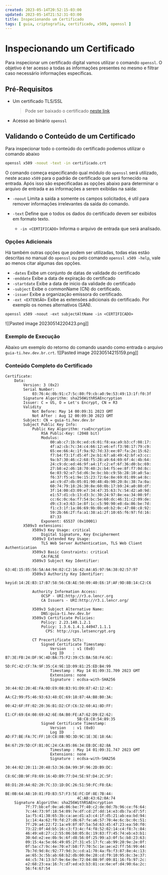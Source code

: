 ```yaml
---
created: 2023-05-14T20:52:15-03:00
updated: 2023-05-14T21:52:31-03:00
title: Inspecionando um Certificado
tags: [ guia, criptografia, certificado, x509, openssl ]
---
```

# Inspecionando um Certificado 

Para inspecionar um certificado digital vamos utilizar o comando `openssl`.
O objetivo é ter acesso a todas as informações presentes no mesmo e filtrar caso necessário informações específicas.

## Pré-Requisitos
- Um certificado TLS/SSL
  > Pode ser baixado o certificado [neste link](https://raw.githubusercontent.com/guia-ti/guia-ti.github.io/main/docs/Arquivos/guia-ti.hev.dev.br.crt)
- Acesso ao binário `openssl`

## Validando o Conteúdo de um Certificado

Para inspecionar todo o conteúdo do certificado podemos utilizar o comando abaixo
```bash 
openssl x509 -noout -text -in certificado.crt
```

O comando começa especificando qual módulo do `openssl` será utilizado, neste acaso `x509` para o padrão de certificado que será fornecido na entrada. Após isso são especificadas as opções abaixo para determinar o arquivo de entrada e as informações a serem exibidas na saída:

- `-noout` 
  Limita a saída a somente os campos solicitados, é util para remover informações irrelevantes da saída do comando.

- `-text`
  Define que o todos os dados do certificado devem ser exibidos em formato texto. 
  
  - `-in <CERTIFICADO>`
  Informa o arquivo de entrada que será analisado.

### Opções Adicionais 
Há também outras opções que podem ser utilizadas, todas elas estão descritas no manual do `openssl` ou pelo comando `openssl x509 -help`, vale ao menos citar algumas das opções. 

- `-dates` 
  Exibe um conjunto de datas de validade do certificado
- `-enddate`
  Exibe a data de expiração do certificado
- `-startdate`
  Exibe a data de inicio da validade do certificado 
- `-subject`
  Exibe o commonName (CN) do certificado.
- `-issuer`
  Exibe a organização emissora do certificado.
- `-ext <EXTENSÃO>` 
  Exibe as extensões adicionais do certificado. Por exemplo os nomes alternativos (SAN).
```text
openssl x509 -noout -ext subjectAltName -in <CERTIFICADO>
```
![[Pasted image 20230514220423.png]]
### Exemplo de Execução
Abaixo um exemplo do retorno do comando usando como entrada o arquivo `guia-ti.hev.dev.br.crt`.
![[Pasted image 20230514215159.png]]

### Conteúdo Completo do Certificado
```text
Certificate:
    Data:
        Version: 3 (0x2)
        Serial Number:
            03:76:4c:0b:91:c7:5c:80:f9:cb:a0:9e:53:49:13:1f:f0:3f
        Signature Algorithm: sha256WithRSAEncryption
        Issuer: C = US, O = Let's Encrypt, CN = R3
        Validity
            Not Before: May 14 00:09:31 2023 GMT
            Not After : Aug 12 00:09:30 2023 GMT
        Subject: CN = guia-ti.hev.dev.br
        Subject Public Key Info:
            Public Key Algorithm: rsaEncryption
                RSA Public-Key: (2048 bit)
                Modulus:
                    00:ab:c7:1b:0c:ed:c6:01:f8:ea:a9:b3:cf:08:17:
                    4f:a2:cb:7c:34:c4:66:12:e6:ef:f3:98:17:79:c9:
                    65:ee:66:4c:1f:9a:92:7d:33:ee:07:fa:2e:15:62:
                    f7:b4:f3:1f:d5:4f:2e:b1:67:a8:49:42:bf:e3:cc:
                    9a:b7:30:46:c2:68:f5:28:a9:64:69:6f:4c:4b:64:
                    24:c9:dc:ed:46:9f:a4:1f:c2:ef:6f:36:d0:bc:69:
                    27:b8:e2:d6:18:70:40:2c:b4:f5:ee:8f:f7:0d:8c:
                    6e:03:92:e7:5d:d6:3e:bc:bb:c9:5b:28:10:a0:5a:
                    f6:37:f5:e1:9e:15:23:72:6e:8e:69:01:09:a4:8c:
                    a4:c9:d7:db:05:01:90:48:4b:90:20:8c:38:7a:0a:
                    60:74:79:18:26:30:8e:60:0b:17:b9:24:a0:80:df:
                    3f:14:00:d3:09:e7:34:47:35:63:7c:54:d2:a0:9d:
                    e1:57:d1:cb:13:d3:3c:30:24:97:8e:ea:34:00:9f:
                    cc:6c:0c:6a:f7:54:bc:5e:60:dc:46:31:c2:09:de:
                    d9:c3:e3:63:1e:8f:1c:c5:90:90:e8:da:86:be:7d:
                    f1:c3:1f:1a:86:69:9b:0b:e0:b2:0c:47:08:c8:92:
                    59:2b:66:2f:fa:a1:38:a1:2f:10:65:f6:97:fd:16:
                    87:33
                Exponent: 65537 (0x10001)
        X509v3 extensions:
            X509v3 Key Usage: critical
                Digital Signature, Key Encipherment
            X509v3 Extended Key Usage:
                TLS Web Server Authentication, TLS Web Client Authentication
            X509v3 Basic Constraints: critical
                CA:FALSE
            X509v3 Subject Key Identifier:
                63:4E:15:85:56:5A:A4:94:02:C2:16:42:A4:A5:97:9A:38:02:57:97
            X509v3 Authority Key Identifier:
                keyid:14:2E:B3:17:B7:58:56:CB:AE:50:09:40:E6:1F:AF:9D:8B:14:C2:C6

            Authority Information Access:
                OCSP - URI:http://r3.o.lencr.org
                CA Issuers - URI:http://r3.i.lencr.org/

            X509v3 Subject Alternative Name:
                DNS:guia-ti.hev.dev.br
            X509v3 Certificate Policies:
                Policy: 2.23.140.1.2.1
                Policy: 1.3.6.1.4.1.44947.1.1.1
                  CPS: http://cps.letsencrypt.org

            CT Precertificate SCTs:
                Signed Certificate Timestamp:
                    Version   : v1 (0x0)
                    Log ID    : B7:3E:FB:24:DF:9C:4D:BA:75:F2:39:C5:BA:58:F4:6C:
                                5D:FC:42:CF:7A:9F:35:C4:9E:1D:09:81:25:ED:B4:99
                    Timestamp : May 14 01:09:31.709 2023 GMT
                    Extensions: none
                    Signature : ecdsa-with-SHA256
                                30:44:02:20:4E:FA:0D:E9:08:B3:91:D9:87:42:12:4C:
                                AA:C2:99:F5:46:93:63:48:EC:69:18:87:4A:B8:B0:3A:
                                00:42:6F:FF:02:20:36:B1:D2:CF:C6:32:60:A1:8D:FF:
                                E1:CF:69:E4:08:69:A2:6E:0A:B0:FE:A7:62:D9:E2:62:
                                5B:C8:C0:54:89:35
                Signed Certificate Timestamp:
                    Version   : v1 (0x0)
                    Log ID    : AD:F7:BE:FA:7C:FF:10:C8:8B:9D:3D:9C:1E:3E:18:6A:
                                B4:67:29:5D:CF:B1:0C:24:CA:85:86:34:EB:DC:82:8A
                    Timestamp : May 14 01:09:31.747 2023 GMT
                    Extensions: none
                    Signature : ecdsa-with-SHA256
                                30:44:02:20:11:20:48:53:36:DA:99:3F:96:2D:B9:DC:
                                C8:6C:DB:9F:F8:69:16:4D:B9:77:D4:5E:97:D4:2C:5F:
                                88:D1:20:A4:02:20:7C:33:1D:DC:26:51:50:FC:F8:EA:
                                BE:0B:64:A8:10:81:FD:B3:57:F3:5E:FC:DF:8E:7B:44:
                                4C:AB:43:62:0A:74
    Signature Algorithm: sha256WithRSAEncryption
         7f:77:bb:ef:0e:a6:06:be:7f:40:c2:de:0d:7b:96:ce:f6:64:
         7c:44:73:9f:18:54:09:7e:df:cd:2f:dd:14:e3:db:7a:d7:5f:
         1a:f5:41:38:65:3b:ca:ae:d1:a3:c4:1f:d5:21:ab:ea:bd:94:
         1c:14:4a:62:f0:fd:27:d6:67:fe:a6:57:70:4e:6c:bc:0c:51:
         7f:29:a4:22:f2:1a:e9:8f:07:5a:5d:63:45:47:23:ea:50:f0:
         73:22:0f:4d:b5:16:c3:f3:4c:f4:f8:52:02:14:c4:f8:7c:84:
         46:49:e8:27:c2:55:06:b8:05:8c:19:83:f7:45:74:eb:e3:b1:
         30:6d:e2:ee:0b:9c:6f:d8:56:0f:25:99:a3:0f:5c:b8:23:63:
         09:15:4a:5e:66:49:05:2f:31:e5:17:fc:ab:99:20:9e:2e:0f:
         0f:5a:c7:9c:4e:70:e7:b8:f7:70:5c:1e:ae:e2:ff:56:99:44:
         7b:7d:9d:8c:92:77:9d:3c:cd:a1:70:4a:fb:f3:87:8e:4c:13:
         ae:65:3c:5b:ab:68:b2:db:00:0e:28:cd:f9:10:95:8c:3e:37:
         44:c5:74:13:b7:9e:6e:0e:72:04:08:9f:09:81:16:fb:97:2c:
         e2:68:23:ea:16:7c:d7:ed:e3:b3:81:ce:6e:ef:d4:90:6a:2c:
         56:f4:67:54


```